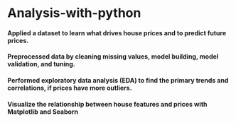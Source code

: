 # Analysis-with-python

####	Applied a dataset to learn what drives house prices and to predict future prices. 
####	Preprocessed data by cleaning missing values, model building, model validation, and tuning.
####	Performed exploratory data analysis (EDA) to find the primary trends and correlations, if prices have more outliers.
####	Visualize the relationship between house features and prices with Matplotlib and Seaborn 

